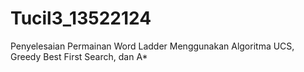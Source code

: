 # Tucil3_13522124
Penyelesaian Permainan Word Ladder Menggunakan Algoritma UCS, Greedy Best First Search, dan A*
